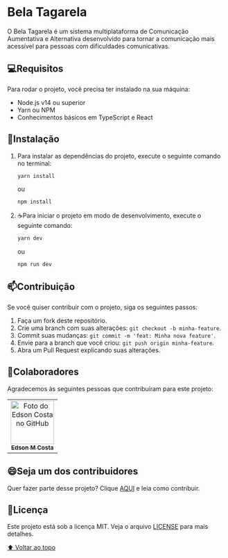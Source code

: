 # Bela Tagarela

O Bela Tagarela é um sistema multiplataforma de Comunicação Aumentativa e Alternativa desenvolvido para tornar a comunicação mais acessível para pessoas com dificuldades comunicativas.

## 💻Requisitos

Para rodar o projeto, você precisa ter instalado na sua máquina:

- Node.js v14 ou superior
- Yarn ou NPM
- Conhecimentos básicos em TypeScript e React

## 🚀Instalação

1. Para instalar as dependências do projeto, execute o seguinte comando no terminal:

   ```bash
   yarn install
   ```

   ou

   ```bash
   npm install
   ```

2. ☕Para iniciar o projeto em modo de desenvolvimento, execute o seguinte comando:

   ```bash
   yarn dev
   ```

   ou

   ```bash
   npm run dev
   ```

##  📫Contribuição

Se você quiser contribuir com o projeto, siga os seguintes passos:

1. Faça um fork deste repositório.
2. Crie uma branch com suas alterações: `git checkout -b minha-feature`.
3. Commit suas mudanças: `git commit -m 'feat: Minha nova feature'`.
4. Envie para a branch que você criou: `git push origin minha-feature`.
5. Abra um Pull Request explicando suas alterações.

## 🤝Colaboradores

Agradecemos às seguintes pessoas que contribuíram para este projeto:

<table>
  <tr>
    <td align="center">
      <a href="https://edsoncosta.tech/">
        <img src="https://github.com/ecsistem.png" width="100px;" alt="Foto do Edson Costa no GitHub"/><br>
        <sub>
          <b>Edson M Costa</b>
        </sub>
      </a>
    </td>
  </tr>
</table>

## 😄Seja um dos contribuidores

Quer fazer parte desse projeto? Clique [AQUI](CONTRIBUTING.md) e leia como contribuir.

## 📝Licença

Este projeto está sob a licença MIT. Veja o arquivo [LICENSE](LICENSE.md) para mais detalhes.

[⬆ Voltar ao topo](#bela-tagarela)
